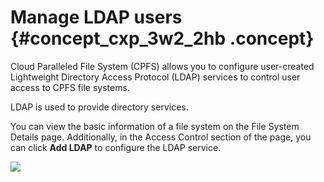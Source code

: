 # Manage LDAP users {#concept_cxp_3w2_2hb .concept}

Cloud Paralleled File System \(CPFS\) allows you to configure user-created Lightweight Directory Access Protocol \(LDAP\) services to control user access to CPFS file systems.

LDAP is used to provide directory services.

You can view the basic information of a file system on the File System Details page. Additionally, in the Access Control section of the page, you can click **Add LDAP** to configure the LDAP service.

![](http://static-aliyun-doc.oss-cn-hangzhou.aliyuncs.com/assets/img/148019/155719957441332_en-US.png)

